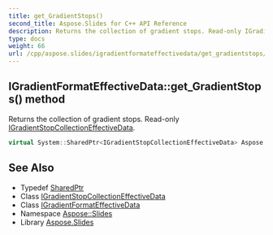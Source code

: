 ```yaml
---
title: get_GradientStops()
second_title: Aspose.Slides for C++ API Reference
description: Returns the collection of gradient stops. Read-only IGradientStopCollectionEffectiveData.
type: docs
weight: 66
url: /cpp/aspose.slides/igradientformateffectivedata/get_gradientstops/
---
```

## IGradientFormatEffectiveData::get_GradientStops() method


Returns the collection of gradient stops. Read-only [IGradientStopCollectionEffectiveData](../../igradientstopcollectioneffectivedata/).

```cpp
virtual System::SharedPtr<IGradientStopCollectionEffectiveData> Aspose::Slides::IGradientFormatEffectiveData::get_GradientStops()=0
```

## See Also

* Typedef [SharedPtr](../../system/sharedptr/)
* Class [IGradientStopCollectionEffectiveData](../igradientstopcollectioneffectivedata/)
* Class [IGradientFormatEffectiveData](./)
* Namespace [Aspose::Slides](../)
* Library [Aspose.Slides](../../)